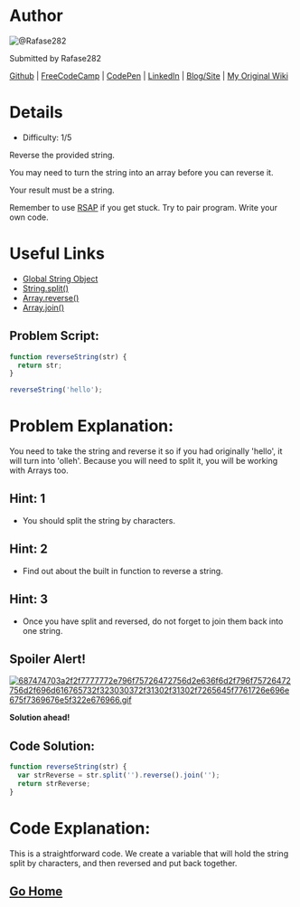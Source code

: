 # Author
![@Rafase282](https://avatars0.githubusercontent.com/Rafase282?&s=128)

Submitted by Rafase282

[Github](https://github.com/Rafase282) | [FreeCodeCamp](http://www.freecodecamp.com/rafase282) |  [CodePen](http://codepen.io/Rafase282/) | [LinkedIn](https://www.linkedin.com/in/rafase282) | [Blog/Site](https://rafase282.wordpress.com/) | [My Original Wiki](http://rafase282.github.io/My-FreeCodeCamp-Code/)

# Details
- Difficulty: 1/5

Reverse the provided string.

You may need to turn the string into an array before you can reverse it.

Your result must be a string.

Remember to use [RSAP](http://www.freecodecamp.com/field-guide/how-do-i-get-help-when-I-get-stuck) if you get stuck. Try to pair program. Write your own code.

# Useful Links
- [Global String Object](https://developer.mozilla.org/en-US/docs/Web/JavaScript/Reference/Global_Objects/String)
- [String.split()](https://developer.mozilla.org/en-US/docs/Web/JavaScript/Reference/Global_Objects/String/split)
- [Array.reverse()](https://developer.mozilla.org/en-US/docs/Web/JavaScript/Reference/Global_Objects/Array/reverse)
- [Array.join()](https://developer.mozilla.org/en-US/docs/Web/JavaScript/Reference/Global_Objects/Array/join)

## Problem Script:

```js
function reverseString(str) {
  return str;
}

reverseString('hello');
```

# Problem Explanation:
You need to take the string and reverse it so if you had originally 'hello', it will turn into 'olleh'. Because you will need to split it, you will be working with Arrays too.

## Hint: 1
- You should split the string by characters.

## Hint: 2
- Find out about the built in function to reverse a string.

## Hint: 3
- Once you have split and reversed, do not forget to join them back into one string.

## Spoiler Alert!
[![687474703a2f2f7777772e796f75726472756d2e636f6d2f796f75726472756d2f696d616765732f323030372f31302f31302f7265645f7761726e696e675f7369676e5f322e676966.gif](https://files.gitter.im/FreeCodeCamp/Wiki/nlOm/thumb/687474703a2f2f7777772e796f75726472756d2e636f6d2f796f75726472756d2f696d616765732f323030372f31302f31302f7265645f7761726e696e675f7369676e5f322e676966.gif)](https://files.gitter.im/FreeCodeCamp/Wiki/nlOm/687474703a2f2f7777772e796f75726472756d2e636f6d2f796f75726472756d2f696d616765732f323030372f31302f31302f7265645f7761726e696e675f7369676e5f322e676966.gif)

**Solution ahead!**

## Code Solution:

```js
function reverseString(str) {
  var strReverse = str.split('').reverse().join('');
  return strReverse;
}
```

# Code Explanation:
This is a straightforward code. We create a variable that will hold the string split by characters, and then reversed and put back together.

## [Go Home](https://github.com/Rafase282/My-FreeCodeCamp-Code/wiki)
